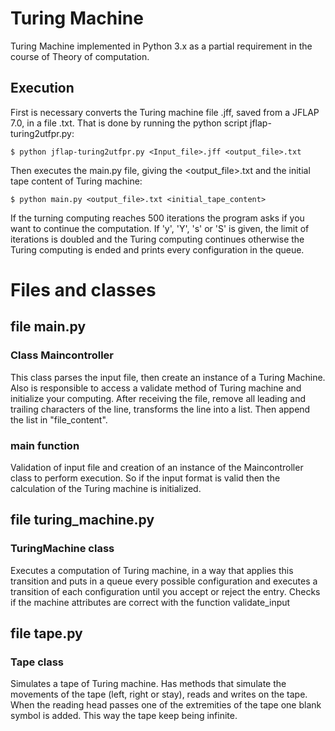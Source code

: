 # Turing Machine
Turing Machine implemented in Python 3.x as a partial requirement in the course of Theory of computation.

## Execution
First is necessary converts the Turing machine file .jff, saved from a JFLAP 7.0, in a file .txt.
That is done by running the python script jflap-turing2utfpr.py:

```
$ python jflap-turing2utfpr.py <Input_file>.jff <output_file>.txt
```

Then executes the main.py file, giving the <output_file>.txt and the initial tape content of Turing machine:

```
$ python main.py <output_file>.txt <initial_tape_content>
```

If the turning computing reaches 500 iterations the program asks if you want to continue the computation. If 'y', 'Y', 's' or 'S' is given, the limit of iterations is doubled and the Turing computing continues otherwise the Turing computing is ended and prints every configuration in the queue.

# Files and classes

## file main.py

### Class Maincontroller
This class parses the input file, then create an instance of a Turing Machine. Also is responsible to access a validate method of
Turing machine and initialize your computing. After receiving the file, remove all leading and trailing characters of the line, transforms the line into a list. Then append the list in "file_content".


### main function
Validation of input file and creation of an instance of the Maincontroller class to perform execution.
So if the input format is valid then the calculation of the Turing machine is initialized.

## file turing_machine.py

### TuringMachine class
Executes a computation of Turing machine, in a way that applies this transition and puts in a queue every possible configuration and executes a transition of each configuration until you accept or reject the entry.
Checks if the machine attributes are correct with the function validate_input

## file tape.py

### Tape class
Simulates a tape of Turing machine. Has methods that simulate the movements of the tape (left, right or stay), reads and writes on the tape. When the reading head passes one of the extremities of the tape one blank symbol is added. This way the tape keep being infinite.
